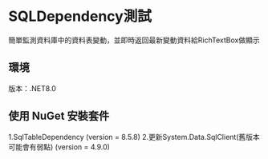 # SQLDependency測試

簡單監測資料庫中的資料表變動，並即時返回最新變動資料給RichTextBox做顯示

## 環境
版本：.NET8.0

## 使用 NuGet 安裝套件
1.SqlTableDependency (version = 8.5.8)
2.更新System.Data.SqlClient(舊版本可能會有弱點) (version = 4.9.0)
